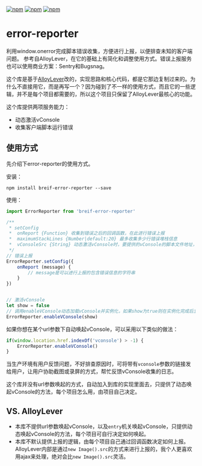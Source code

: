 [![npm](https://img.shields.io/npm/dm/breif-error-reporter.svg)](https://www.npmjs.com/package/breif-error-reporter)
[![npm](https://img.shields.io/npm/v/breif-error-reporter.svg)](https://www.npmjs.com/package/breif-error-reporter)
[![npm](https://img.shields.io/npm/l/breif-error-reporter.svg)](https://www.npmjs.com/package/breif-error-reporter)


# error-reporter
利用window.onerror完成脚本错误收集，方便进行上报，以便排查未知的客户端问题。 参考自AlloyLever，在它的基础上有简化和调整使用方式。错误上报服务也可以使用商业方案：Sentry和Bugsnag。

这个库是基于[AlloyLever](https://github.com/AlloyTeam/AlloyLever)改的，实现思路和核心代码，都是它那边复制过来的。为什么不直接用它，而是再写一个？因为碰到了不一样的使用方式，而且它的一些逻辑，并不是每个项目都需要的，所以这个项目只保留了AlloyLever最核心的功能。

这个库提供两项服务能力：
* 动态激活vConsole
* 收集客户端脚本运行错误

## 使用方式
先介绍下error-reporter的使用方式。

安装：
```
npm install breif-error-reporter --save
```

使用：
```js
import ErrorReporter from 'breif-error-reporter'

/**
 * setConfig
 *  onReport {Function} 收集到错误之后的回调函数，在此进行错误上报
 *  maximumStackLines {Number|default:20} 最多收集多少行错误堆栈信息
 *  vConsoleSrc {String} 动态激活vConsole时，要提供的vConsole的脚本文件地址，默认值使用的是Bootcss提供的cdn地址
 */
// 错误上报
ErrorReporter.setConfig({
    onReport (message) {
        // message是可以进行上报的包含错误信息的字符串
    }
})


// 激活vConsole
let show = false
// 调用enableVConsole动态加载vConsole并实例化，如果show为true则在实例化完成后立即展示vConsole
ErrorReporter.enableVConsole(show)
```

如果你想在某个url参数下自动唤起vConsole，可以采用以下类似的做法：
```js
if(window.location.href.indexOf('vconsole') > -1) {
    ErrorReporter.enableVConsole()
}
```
当生产环境有用户反馈问题，不好排查原因时，可将带有`vconsole`参数的链接发给用户，让用户协助截图或录屏的方式，帮忙反馈vConsole收集的日志。

这个库并没有url参数唤起的方式，自动加入到库的实现里面去，只提供了动态唤起vConsole的方法，每个项目怎么用，由项目自己决定。


## VS. AlloyLever
* 本库不提供url参数唤起vConsole，以及`entry`机关唤起vConsole，只提供动态唤起vConsole的方法，每个项目可自行决定如何唤起。
* 本库不默认提供上报的逻辑，由每个项目自己通过回调函数决定如何上报。 AlloyLever内部是通过`new Image().src`的方式来进行上报的，我个人更喜欢用ajax来处理，绝对会比`new Image().src`灵活。

